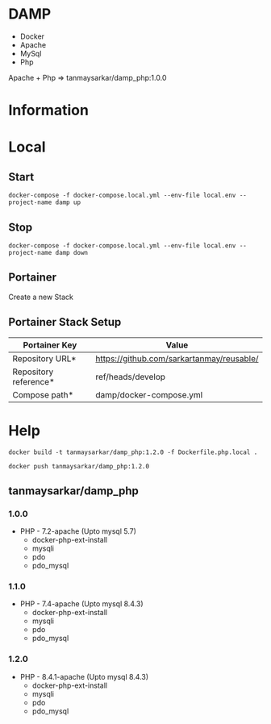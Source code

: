 # DAMP
- Docker
- Apache
- MySql
- Php

Apache + Php => tanmaysarkar/damp_php:1.0.0

# Information 

# Local

## Start
`docker-compose -f docker-compose.local.yml --env-file local.env --project-name damp up`

## Stop
`docker-compose -f docker-compose.local.yml --env-file local.env --project-name damp down`

## Portainer

Create a new Stack

## Portainer Stack Setup

| Portainer Key     | Value    |
| ----------------- | ------ |
| Repository URL* | https://github.com/sarkartanmay/reusable/ |
| Repository reference* | ref/heads/develop |
| Compose path* | damp/docker-compose.yml |


# Help 
```
docker build -t tanmaysarkar/damp_php:1.2.0 -f Dockerfile.php.local .

docker push tanmaysarkar/damp_php:1.2.0
```
## tanmaysarkar/damp_php

### 1.0.0
- PHP - 7.2-apache (Upto mysql 5.7)
  - docker-php-ext-install
  - mysqli
  - pdo
  - pdo_mysql
  
### 1.1.0
- PHP - 7.4-apache (Upto mysql 8.4.3)
  - docker-php-ext-install
  - mysqli
  - pdo
  - pdo_mysql
  
### 1.2.0
- PHP - 8.4.1-apache (Upto mysql 8.4.3)
  - docker-php-ext-install
  - mysqli
  - pdo
  - pdo_mysql  